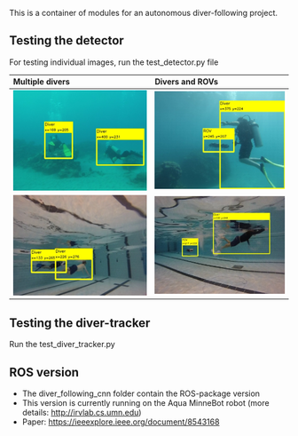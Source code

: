 This is a container of modules for an autonomous diver-following project. 
  

## Testing the detector
For testing individual images, run the test_detector.py file

| Multiple divers | Divers and ROVs | 
|:--------------------|:----------------|
| ![cmu-model](/test_data/res/7.jpg)     | ![mb-model-macbook](/test_data/res/1.jpg) |
| ![cmu-model](/test_data/res/0.jpg)     | ![mb-model-macbook](/test_data/res/2.jpg) |


## Testing the diver-tracker
Run the test_diver_tracker.py 


## ROS version
- The diver_following_cnn folder contain the ROS-package version 
- This version is currently running on the Aqua MinneBot robot (more details: http://irvlab.cs.umn.edu)
- Paper:  https://ieeexplore.ieee.org/document/8543168

